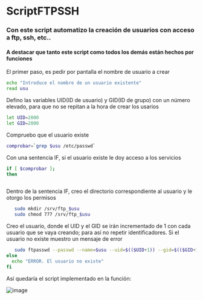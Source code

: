 # ScriptFTPSSH

### Con este script automatizo la creación de usuarios con acceso a ftp, ssh, etc..

#### A destacar que tanto este script como todos los demás están hechos por funciones

El primer paso, es pedir por pantalla el nombre de usuario a crear

```bash
echo "Introduce el nombre de un usuario existente"
read usu
```
Defino las variables UID(ID de usuario) y GID(ID de grupo) con un número elevado, para que no se repitan a la hora de crear los usarios

```bash
let UID=2000
let GID=2000
```

Compruebo que el usuario existe

```bash
comprobar=`grep $usu /etc/passwd`
```

Con una sentencia IF, si el usuario existe le doy acceso a los servicios

```bash
if [ $comprobar ];
then
  
```
Dentro de la sentencia IF, creo el directorio correspondiente al usuario y le otorgo los permisos

```bash
   sudo mkdir /srv/ftp_$usu
   sudo chmod 777 /srv/ftp_$usu
```
Creo el usuario, donde el UID y el GID se irán incrementado de 1 con cada usuario que se vaya creando; para así no repetir identificadores. Si el usuario no existe muestro un mensaje de error

```bash
   sudo ftpasswd --passwd --name=$usu --uid=$(($UID+1)) --gid=$(($GID+1)) --home /srv/ftp_$usu --shell /bin/false
else
  echo "ERROR. El usuario no existe"
fi
```

Así quedaría el script implementado en la función:

![image](https://user-images.githubusercontent.com/91189372/221452605-634d6168-42ce-4728-97e4-bcbc13401098.png)

